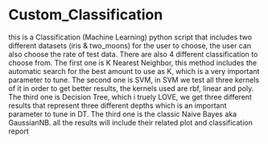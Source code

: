 # Custom_Classification
this is a Classification (Machine Learning) python script that includes two different datasets (iris &amp; two_moons) for the user to choose, the user can also choose the rate of test data. There are also 4 different classification to choose from. 
The first one is K Nearest Neighbor, this method includes the automatic search for the best amount to use as K, which is a very important parameter to tune.
The second one is SVM, in SVM we test all three kernels of it in order to get better results, the kernels used are rbf, linear and poly.
The third one is Decision Tree, which i truely LOVE, we get three different results that represent three different depths which is an important parameter to tune in DT.
The third one is the classic Naive Bayes aka GaussianNB.
all the results will include their related plot and classification report
